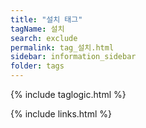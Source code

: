 ```yaml
---
title: "설치 태그"
tagName: 설치
search: exclude
permalink: tag_설치.html
sidebar: information_sidebar
folder: tags
---
```

{% include taglogic.html %}

{% include links.html %}
